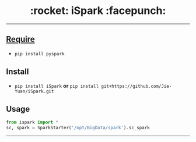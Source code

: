 <h1 align = "center">:rocket: iSpark :facepunch:</h1>

---

## [Require][1]
- `pip install pyspark`

## Install
- `pip install iSpark`  **or**  `pip install git+https://github.com/Jie-Yuan/iSpark.git`

## Usage
```python
from ispark import *
sc, spark = SparkStarter('/opt/BigData/spark').sc_spark
```


---
[1]: https://github.com/apache/spark

